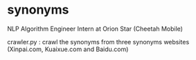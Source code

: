 # synonyms
NLP Algorithm Engineer Intern at Orion Star (Cheetah Mobile)

crawler.py : crawl the synonyms from three synonyms websites (Xinpai.com, Kuaixue.com and Baidu.com)
